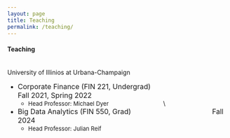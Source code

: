 ```yaml
---
layout: page
title: Teaching
permalink: /teaching/
---
```

  
#### **Teaching** <br>
\
University of Illinios at Urbana-Champaign<br> 
  * <font size="3"> Corporate Finance (FIN 221, Undergrad) &emsp;&emsp;&emsp;&emsp;&emsp;&emsp;&emsp;&emsp;&emsp; Fall 2021, Spring 2022 </font>
    - <font size="2"> Head Professor: Michael Dyer &emsp;&emsp;&emsp;&emsp;&emsp;&emsp;&emsp;&emsp;&emsp; </font>
\
  * <font size="3"> Big Data Analytics (FIN 550, Grad) &emsp;&emsp;&emsp;&emsp;&emsp;&emsp;&emsp;&emsp;&emsp;&emsp;&emsp; Fall 2024 </font>
    - <font size="2"> Head Professor: Julian Reif &emsp;&emsp;&emsp;&emsp;&emsp;&emsp;&emsp;&emsp;&emsp; </font>
